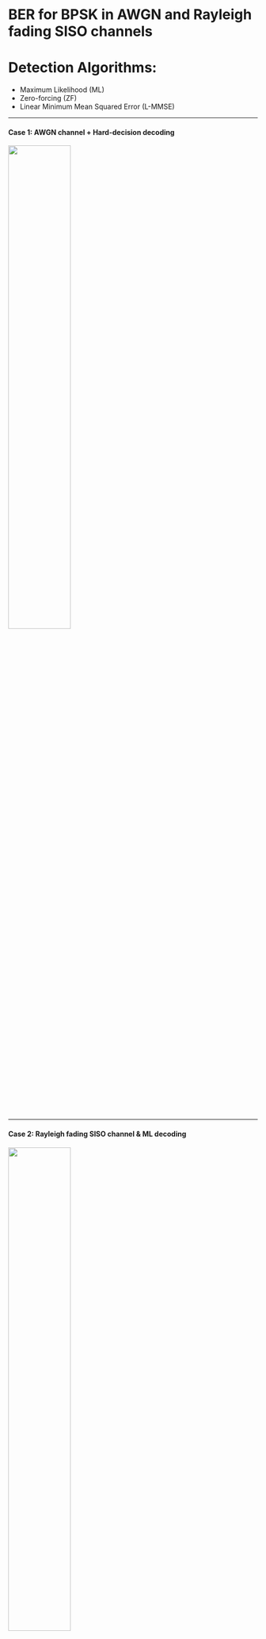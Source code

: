 # BER for BPSK in AWGN and Rayleigh fading SISO channels
# Detection Algorithms: 
  - Maximum Likelihood (ML)
  - Zero-forcing (ZF)
  - Linear Minimum Mean Squared Error (L-MMSE)

---

#### Case 1: AWGN channel + Hard-decision decoding
<img src="https://github.com/TiepMH/Modulation_Schemes/blob/main/BPSK__AWGN_channel/BER%20for%20BPSK%20in%20AWGN%20SISO%20systems.png" width="50%" height="50%">

---

#### Case 2: Rayleigh fading SISO channel & ML decoding
<img src="https://github.com/TiepMH/Modulation_Schemes/blob/main/BPSK__Rayleigh_SISO__ML_decoding/BER%20for%20BPSK%20in%20Rayleigh%20fading%20SISO%20systems%20using%20ML%20decoding.png" width="50%" height="50%">

As for the theoretical curve, please refer to [R1, page 7] for a derivation.

[R1] https://www.unilim.fr/pages_perso/vahid/notes/ber_awgn.pdf

---

#### Case 3: Rayleigh fading SISO channel & ZF decoding
<img src="https://github.com/TiepMH/Modulation_Schemes/blob/main/BPSK__Rayleigh_SISO__ZF_decoding/BER%20for%20BPSK%20in%20Rayleigh%20fading%20SISO%20systems%20using%20ZF%20decoding.png" width="50%" height="50%">

Observation: The BER performance in the case of ZF decoding is almost the same as the ML decoding, although the complexity of the ZF decoding is lower than the ML decoding. The BER performance will be different if we choose another modulation scheme and change the number of transmit/receive antennas. In general, the BER performance of the ZF decoding will be worse than that of the ML decoding.

---

#### Case 4: Rayleigh fading SISO channel & L-MMSE decoding
